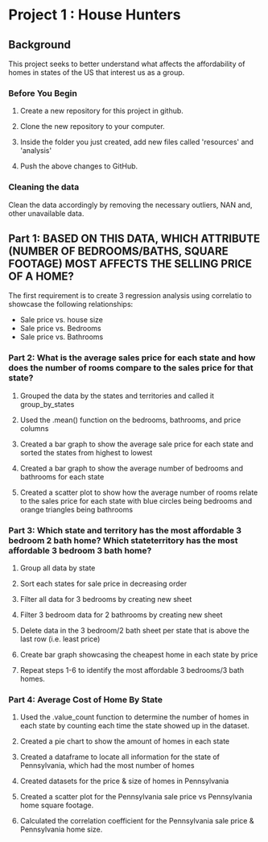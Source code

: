 # Project 1 : House Hunters 

## Background

This project seeks to better understand what affects the affordability of homes in states of the US that interest us as a group. 


### Before You Begin

1. Create a new repository for this project in github.

2. Clone the new repository to your computer.

3. Inside the folder you just created, add new files called 'resources' and 'analysis'

5. Push the above changes to GitHub.


### Cleaning the data


Clean the data accordingly by removing the necessary outliers, NAN and, other unavailable data. 


## Part 1: BASED ON THIS DATA, WHICH ATTRIBUTE (NUMBER OF BEDROOMS/BATHS, SQUARE FOOTAGE)  MOST AFFECTS THE SELLING PRICE OF A HOME?


The first requirement is to create 3 regression analysis using correlatio  to showcase the following relationships:

* Sale price vs. house size
* Sale price  vs. Bedrooms
* Sale price  vs. Bathrooms


### Part 2: What is the average sales price for each state and how does the number of rooms compare to the sales price for that state?

1. Grouped the data by the states and territories and called it group_by_states

2. Used the .mean() function on the bedrooms, bathrooms, and price columns

3. Created a bar graph to show the average sale price for each state and sorted the states from highest to lowest

4. Created a bar graph to show the average number of bedrooms and bathrooms for each state

5. Created a scatter plot to show how the average number of rooms relate to the sales price for each state with blue circles being bedrooms and orange triangles being bathrooms

### Part 3: Which state and territory has the most affordable 3 bedroom 2 bath home? Which stateterritory has the most affordable 3 bedroom 3 bath home?


1. Group all data by state

2. Sort each states for sale price in decreasing order

3. Filter all data for 3 bedrooms by creating new sheet

4. Filter 3 bedroom data for 2 bathrooms by creating new sheet

5. Delete data in the 3 bedroom/2 bath sheet per state that is above the last row (i.e. least price) 

6. Create bar graph showcasing the cheapest home in each state by price

7. Repeat steps 1-6 to identify the most affordable 3 bedrooms/3 bath homes.



### Part 4: Average Cost of Home By State

1. Used the .value_count function to determine the number of homes in each state by counting each time the state showed up in the dataset.

2. Created a pie chart to show the amount of homes in each state

3. Created a dataframe to locate all information for the state of Pennsylvania, which had the most number of homes

4. Created datasets for the price & size of homes in Pennsylvania

5. Created a scatter plot for the Pennsylvania sale price vs Pennsylvania home square footage. 

6. Calculated the correlation coefficient for the Pennsylvania sale price & Pennsylvania home size.
